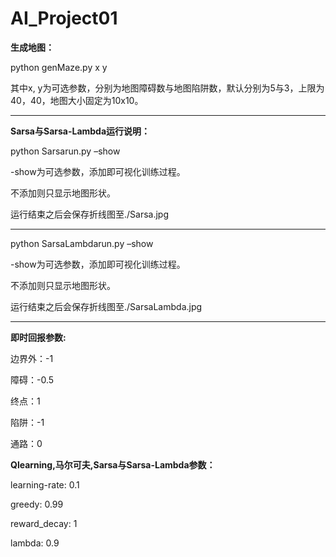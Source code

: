 # AI_Project01

**生成地图：**

python genMaze.py x y

其中x, y为可选参数，分别为地图障碍数与地图陷阱数，默认分别为5与3，上限为40，40，地图大小固定为10x10。

------

**Sarsa与Sarsa-Lambda运行说明：**

python Sarsarun.py –show

-show为可选参数，添加即可视化训练过程。

不添加则只显示地图形状。

运行结束之后会保存折线图至./Sarsa.jpg

--------

python SarsaLambdarun.py –show

-show为可选参数，添加即可视化训练过程。

不添加则只显示地图形状。

运行结束之后会保存折线图至./SarsaLambda.jpg

-------

**即时回报参数:**

边界外：-1

障碍：-0.5

终点：1

陷阱：-1

通路：0

**Qlearning,马尔可夫,Sarsa与Sarsa-Lambda参数：**

learning-rate: 0.1

greedy: 0.99

reward_decay: 1

lambda: 0.9

 
